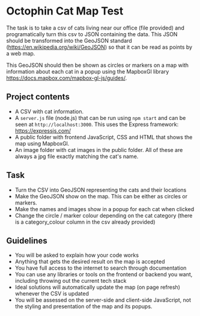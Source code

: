 # Octophin Cat Map Test

The task is to take a csv of cats living near our office (file provided) and programatically turn this csv to JSON containing the data. This JSON should be transformed into the GeoJSON standard (https://en.wikipedia.org/wiki/GeoJSON) so that it can be read as points by a web map.

This GeoJSON should then be shown as circles or markers on a map with information about each cat in a popup using the MapboxGl library https://docs.mapbox.com/mapbox-gl-js/guides/.

## Project contents

* A CSV with cat information.
* A `server.js` file (node.js) that can be run using `npm start` and can be seen at `http://localhost:3000`. This uses the Express framework: https://expressjs.com/
* A public folder with frontend JavaScript, CSS and HTML that shows the map using MapboxGl.
* An image folder with cat images in the public folder. All of these are always a jpg file exactly matching the cat's name.

## Task

* Turn the CSV into GeoJSON representing the cats and their locations
* Make the GeoJSON show on the map. This can be either as circles or markers. 
* Make the names and images show in a popup for each cat when clicked
* Change the circle / marker colour depending on the cat category (there is a category_colour column in the csv already provided)

## Guidelines

* You will be asked to explain how your code works
* Anything that gets the desired result on the map is accepted
* You have full access to the internet to search through documentation
* You can use any libraries or tools on the frontend or backend you want, including throwing out the current tech stack
* Ideal solutions will automatically update the map (on page refresh) whenever the CSV is updated
* You will be assessed on the server-side and client-side JavaScript, not the styling and presentation of the map and its popups.
